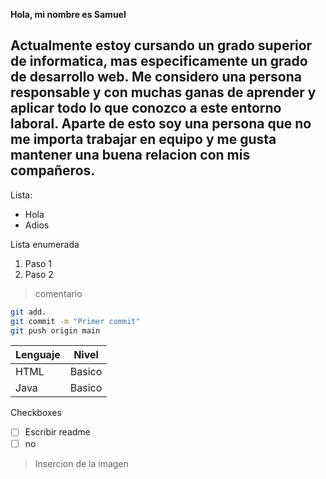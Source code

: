 **Hola, mi nombre es Samuel**
## Actualmente estoy cursando un grado superior de informatica, mas especificamente un grado de desarrollo web. Me considero una persona responsable y con muchas ganas de aprender y aplicar todo lo que conozco a este entorno laboral. Aparte de esto soy una persona que no me importa trabajar en equipo y me gusta mantener una buena relacion con mis compañeros.
Lista: 
- Hola
- Adios

Lista enumerada 
 1. Paso 1  
 2. Paso 2

> comentario

```bash
git add.
git commit -m "Primer commit"
git push origin main
```

| Lenguaje | Nivel |
|----------| ----- |
| HTML     | Basico |
| Java     | Basico |

Checkboxes 
- [ ] Escribir readme
- [ ] no

> Insercion de la imagen 
